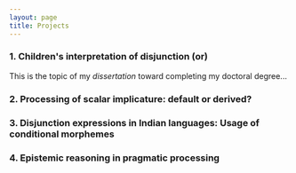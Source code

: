 ```yaml
---
layout: page
title: Projects
---
```


<h3> 1. Children's interpretation of disjunction (or) </h3> 

This is the topic of my _dissertation_ toward completing my doctoral degree...





<h3> 2. Processing of scalar implicature: default or derived? </h3>





<h3> 3. Disjunction expressions in Indian languages: Usage of conditional morphemes </h3>





<h3> 4. Epistemic reasoning in pragmatic processing </h3> 
